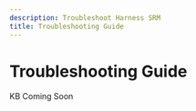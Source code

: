 ```yaml
---
description: Troubleshoot Harness SRM
title: Troubleshooting Guide
---
```


# Troubleshooting Guide
KB Coming Soon



